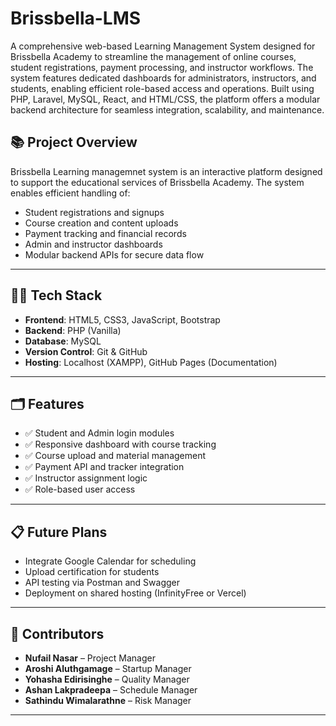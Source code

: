 # Brissbella-LMS

A comprehensive web-based Learning Management System designed for Brissbella Academy to streamline the management of online courses, student registrations, payment processing, and instructor workflows. The system features dedicated dashboards for administrators, instructors, and students, enabling efficient role-based access and operations. Built using PHP, Laravel, MySQL, React, and HTML/CSS, the platform offers a modular backend architecture for seamless integration, scalability, and maintenance.

## 📚 Project Overview

Brissbella Learning managemnet system is an interactive platform designed to support the educational services of Brissbella Academy. The system enables efficient handling of:

- Student registrations and signups
- Course creation and content uploads
- Payment tracking and financial records
- Admin and instructor dashboards
- Modular backend APIs for secure data flow

---

## 🧑‍💻 Tech Stack

- **Frontend**: HTML5, CSS3, JavaScript, Bootstrap
- **Backend**: PHP (Vanilla)
- **Database**: MySQL
- **Version Control**: Git & GitHub
- **Hosting**: Localhost (XAMPP), GitHub Pages (Documentation)

---

## 🗂️ Features

- ✅ Student and Admin login modules  
- ✅ Responsive dashboard with course tracking  
- ✅ Course upload and material management  
- ✅ Payment API and tracker integration  
- ✅ Instructor assignment logic  
- ✅ Role-based user access  

---


## 📋 Future Plans

- Integrate Google Calendar for scheduling
- Upload certification for students
- API testing via Postman and Swagger
- Deployment on shared hosting (InfinityFree or Vercel)

---

## 🤝 Contributors

- **Nufail Nasar** – Project Manager
- **Aroshi Aluthgamage** – Startup Manager
- **Yohasha Edirisinghe** – Quality Manager
- **Ashan Lakpradeepa** – Schedule Manager
- **Sathindu Wimalarathne** – Risk Manager

---
